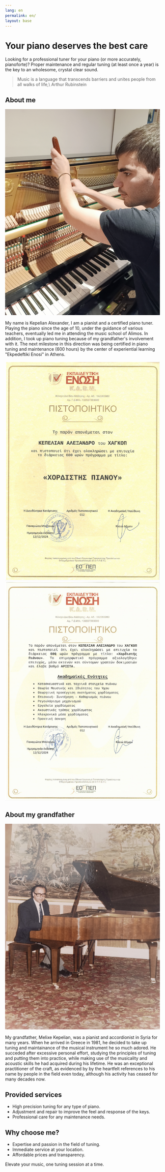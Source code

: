 ```yaml
---
lang: en
permalink: en/
layout: base
---
```


# Your piano deserves the best care

Looking for a professional tuner for your piano (or more accurately, pianoforte)? Proper maintenance and regular tuning (at least once a year) is the key to an wholesome, crystal clear sound.

> Music is a language that transcends barriers and unites people from all walks of life,\ Arthur Rubinstein
 
## About me

![Alexander Kepelian tuning a piano](/assets/images/alex.jpg)

My name is Kepelian Alexander, I am a pianist and a certified piano tuner. Playing the piano since the age of 10, under the guidance of various teachers, eventually led me in attending the music school of
Alimos. In addition, I took up piano tuning because of my grandfather's involvement with it. The next milestone in this direction was being certified in piano tuning and maintenance (600 hours) by the center of experiential
learning "Ekpedeftiki Enosi" in Athens.

![Scan of the piano tuning certification of Kepelian Alexander, first page](/assets/images/cert1.jpg)
![Scan of the piano tuning certification of Kepelian Alexander, second page](/assets/images/cert2.jpg) 

## About my grandfather

![Melixe Kepelian playing a grand piano](/assets/images/melik.jpg)

My grandfather, Melixe Kepelian, was a pianist and accordionist in Syria for many years. When he arrived in Greece in 1981, he decided to take up tuning 
and maintainance of the musical instrument he so much adored. He succeded after excessive personal effort, studying the principles of tuning and putting them into practice,
while making use of the musicality and acoustic skills he had acquired during his lifetime. He was an exceptional practitioner of the craft, as evidenced by by the heartfelt references to his name
by people in the field even today,  although his activity has ceased for many decades now. 

## Provided services

* High precision tuning for any type of piano.
* Adjustment and repair to improve the feel and response of the keys.
* Professional care for any maintenance needs.

## Why choose me?

* Expertise and passion in the field of tuning.
* Immediate service at your location.
* Affordable prices and transparency.

Elevate your music, one tuning session at a time.
